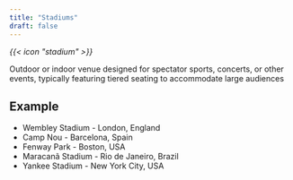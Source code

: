 ```yaml
---
title: "Stadiums"
draft: false
---
```


<i class="bigIcon">{{< icon "stadium" >}}</i>

Outdoor or indoor venue designed for spectator sports, concerts, or other events, typically featuring tiered seating to accommodate large audiences

## Example

* Wembley Stadium - London, England
* Camp Nou - Barcelona, Spain
* Fenway Park - Boston, USA
* Maracanã Stadium - Rio de Janeiro, Brazil
* Yankee Stadium - New York City, USA